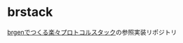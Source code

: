 
# brstack

[brgenでつくる楽々プロトコルスタック](https://techbookfest.org/product/rg6Y8rm2N2nVD4bkqBVv6i)の参照実装リポジトリ
